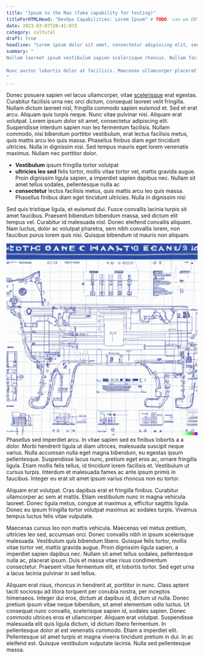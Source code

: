 ```yaml
---
title: "Ipsum to the Max (fake capability for testing)"
titleForHTMLHead: "DevOps Capabilities: Lorem Ipsum" # TODO: can we DRY this out?
date: 2023-03-07T20:41:07Z
category: cultural
draft: true
headline: "Lorem ipsum dolor sit amet, consectetur adipiscing elit, sed do eiusmod tempor incididunt ut labore et dolore magna aliqua."
summary: "
Nullam laoreet ipsum vestibulum sapien scelerisque rhoncus. Nullam facilisis lobortis quam vel semper. Fusce condimentum quam leo, vel ultrices dui suscipit eu. Duis facilisis sed dolor eu luctus. Maecenas ut consectetur magna. Proin at nunc non tellus egestas efficitur. Vivamus faucibus semper dignissim. Vivamus vestibulum elit id nulla tincidunt, non elementum purus facilisis. Vivamus accumsan pellentesque nibh non efficitur. Mauris quis ex nisl. Nullam condimentum sit amet nunc at dignissim. Ut ultrices elit eget ipsum placerat viverra. Ut eu suscipit nisl.

Nunc auctor lobortis dolor at facilisis. Maecenas ullamcorper placerat lectus, ut fermentum mauris accumsan quis. Phasellus vulputate tincidunt nibh eu molestie. Ut sit amet condimentum lorem. Proin ac justo blandit urna lacinia dictum eu a felis. Nullam ut volutpat velit. In pulvinar eget dolor sit amet molestie. Etiam ac sodales ipsum. Phasellus condimentum cursus convallis. Fusce bibendum nunc nec est bibendum cursus. Duis id varius turpis. Phasellus non enim id tortor varius ornare. Morbi pretium augue nec sapien placerat, at facilisis elit vulputate. Nunc purus turpis, dignissim a risus non, suscipit egestas dui. Curabitur porttitor diam sit amet felis euismod bibendum.
"
---
```


Donec posuere sapien vel lacus ullamcorper, vitae [scelerisque](https://example.com) erat egestas. Curabitur facilisis urna nec orci dictum, consequat laoreet velit fringilla. Nullam dictum laoreet nisl, fringilla commodo sapien euismod et. Sed et erat arcu. Aliquam quis turpis neque. Nunc vitae pulvinar nisi. Aliquam erat volutpat. Lorem ipsum dolor sit amet, consectetur adipiscing elit. Suspendisse interdum sapien non leo fermentum facilisis. Nullam commodo, nisi bibendum porttitor vestibulum, erat lectus facilisis metus, quis mattis arcu leo quis massa. Phasellus finibus diam eget tincidunt ultricies. Nulla in dignissim nisi. Sed tempus mauris eget lorem venenatis maximus. Nullam nec porttitor dolor.

* **Vestibulum** ipsum fringilla tortor volutpat
* **ultricies leo sed** felis tortor, mollis vitae tortor vel, mattis gravida augue. Proin dignissim ligula sapien, a imperdiet sapien dapibus nec. Nullam sit amet tellus sodales, pellentesque nulla ac
* **consectetur** lectus facilisis metus, quis mattis arcu leo quis massa. Phasellus finibus diam eget tincidunt ultricies. Nulla in dignissim nisi

Sed quis tristique ligula, et euismod dui. Fusce convallis lacinia turpis sit amet faucibus. Praesent bibendum bibendum massa, sed dictum elit tempus vel. Curabitur id malesuada nisl. Donec eleifend convallis aliquam. Nam luctus, dolor ac volutpat pharetra, sem nibh convallis lorem, non faucibus purus lorem quis nisi. Quisque bibendum id mauris non aliquam.

![ROBOCAT IS WATCHING YOU](robocat.png) Phasellus sed imperdiet arcu. In vitae sapien sed ex finibus lobortis a a dolor. Morbi hendrerit ligula ut diam ultrices, malesuada suscipit neque varius. Nulla accumsan nulla eget magna bibendum, eu egestas ipsum pellentesque. Suspendisse lacus nunc, pretium eget eros ac, ornare fringilla ligula. Etiam mollis felis tellus, id tincidunt lorem facilisis et. Vestibulum ut cursus turpis. Interdum et malesuada fames ac ante ipsum primis in faucibus. Integer eu erat sit amet ipsum varius rhoncus non eu tortor.

Aliquam erat volutpat. Cras dapibus erat et fringilla finibus. Curabitur ullamcorper ac sem at mattis. Etiam vestibulum nunc in magna vehicula laoreet. Donec ligula metus, congue at maximus a, efficitur sagittis ligula. Donec eu ipsum fringilla tortor volutpat maximus ac sodales turpis. Vivamus tempus luctus felis vitae vulputate.

Maecenas cursus leo non mattis vehicula. Maecenas vel metus pretium, ultricies leo sed, accumsan orci. Donec convallis nibh in ipsum scelerisque malesuada. Vestibulum quis bibendum libero. Quisque felis tortor, mollis vitae tortor vel, mattis gravida augue. Proin dignissim ligula sapien, a imperdiet sapien dapibus nec. Nullam sit amet tellus sodales, pellentesque nulla ac, placerat ipsum. Duis et massa vitae risus condimentum consectetur. Praesent vitae fermentum elit, et lobortis tortor. Sed eget urna a lacus lacinia pulvinar in sed tellus.

Aliquam erat risus, rhoncus in hendrerit at, porttitor in nunc. Class aptent taciti sociosqu ad litora torquent per conubia nostra, per inceptos himenaeos. Integer dui eros, dictum at dapibus id, dictum ut nulla. Donec pretium ipsum vitae neque bibendum, sit amet elementum odio luctus. Ut consequat nunc convallis, scelerisque sapien id, sodales sapien. Donec commodo ultrices eros et ullamcorper. Aliquam erat volutpat. Suspendisse malesuada elit quis ligula dictum, id dictum libero fermentum. In pellentesque dolor at est venenatis commodo. Etiam a imperdiet elit. Pellentesque sit amet turpis et magna viverra tincidunt pretium in dui. In ac eleifend est. Quisque vestibulum vulputate lacinia. Nulla sed pellentesque massa.